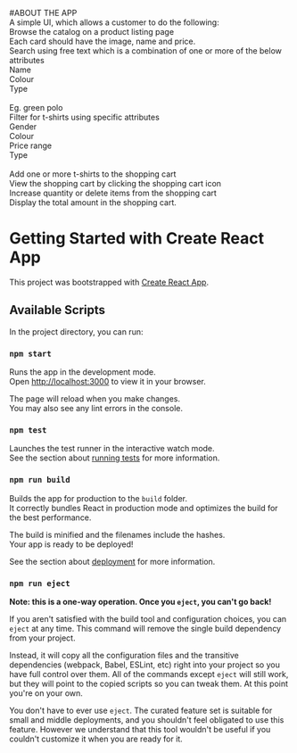 #ABOUT THE APP  <br/>
A simple UI, which allows a customer to do the following: <br/>
Browse the catalog on a product listing page <br/>
Each card should have the image, name and price. <br/>
Search using free text which is a combination of one or more of the below attributes <br/>
 Name  <br/>
 Colour  <br/>
 Type  <br/> <br/>
 Eg. green polo  <br/>
Filter for t-shirts using specific attributes  <br/>
 Gender  <br/>
 Colour  <br/>
 Price range  <br/>
 Type  <br/> <br/>
Add one or more t-shirts to the shopping cart <br/>
View the shopping cart by clicking the shopping cart icon <br/>
Increase quantity or delete items from the shopping cart <br/>
Display the total amount in the shopping cart. <br/>

# Getting Started with Create React App

This project was bootstrapped with [Create React App](https://github.com/facebook/create-react-app).

## Available Scripts

In the project directory, you can run:

### `npm start`

Runs the app in the development mode.\
Open [http://localhost:3000](http://localhost:3000) to view it in your browser.

The page will reload when you make changes.\
You may also see any lint errors in the console.

### `npm test`

Launches the test runner in the interactive watch mode.\
See the section about [running tests](https://facebook.github.io/create-react-app/docs/running-tests) for more information.

### `npm run build`

Builds the app for production to the `build` folder.\
It correctly bundles React in production mode and optimizes the build for the best performance.

The build is minified and the filenames include the hashes.\
Your app is ready to be deployed!

See the section about [deployment](https://facebook.github.io/create-react-app/docs/deployment) for more information.

### `npm run eject`

**Note: this is a one-way operation. Once you `eject`, you can't go back!**

If you aren't satisfied with the build tool and configuration choices, you can `eject` at any time. This command will remove the single build dependency from your project.

Instead, it will copy all the configuration files and the transitive dependencies (webpack, Babel, ESLint, etc) right into your project so you have full control over them. All of the commands except `eject` will still work, but they will point to the copied scripts so you can tweak them. At this point you're on your own.

You don't have to ever use `eject`. The curated feature set is suitable for small and middle deployments, and you shouldn't feel obligated to use this feature. However we understand that this tool wouldn't be useful if you couldn't customize it when you are ready for it.

